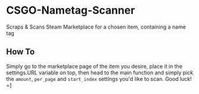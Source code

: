 # CSGO-Nametag-Scanner
Scraps & Scans Steam Marketplace for a chosen item, containing a name tag

## How To
Simply go to the marketplace page of the item you desire, place it in the settings.URL variable on top,
then head to the main function and simply pick the `amount`, `per_page` and `start_index` settings you'd like to scan.
Good luck! =]
